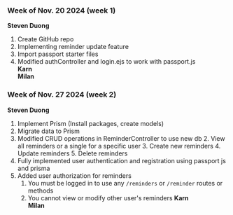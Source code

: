 ### Week of Nov. 20 2024 (week 1)  
**Steven Duong**  
1. Create GitHub repo
2. Implementing reminder update feature
3. Import passport starter files
4. Modified authController and login.ejs to work with passport.js  
**Karn**  
**Milan**  

### Week of Nov. 27 2024 (week 2)  
**Steven Duong**  
1. Implement Prism (Install packages, create models)
2. Migrate data to Prism
3. Modified CRUD operations in ReminderController to use new db
   2. View all reminders or a single for a specific user
   3. Create new reminders
   4. Update reminders
   5. Delete reminders
4. Fully implemented user authentication and registration using passport js and prisma
5. Added user authorization for reminders
   1. You must be logged in to use any `/reminders` or `/reminder` routes or methods
   2. You cannot view or modify other user's reminders
**Karn**  
**Milan**  